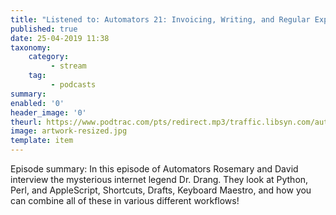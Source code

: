 ```yaml
---
title: "Listened to: Automators 21: Invoicing, Writing, and Regular Expressions with Dr. Drang"
published: true
date: 25-04-2019 11:38
taxonomy:
    category:
         - stream
    tag:
         - podcasts
summary:
enabled: '0'
header_image: '0'
theurl: https://www.podtrac.com/pts/redirect.mp3/traffic.libsyn.com/automatorsrelay/21_-_Dr_Drang.mp3
image: artwork-resized.jpg
template: item
---
```

 
Episode summary: In this episode of Automators Rosemary and David interview the mysterious internet legend Dr. Drang. They look at Python, Perl, and AppleScript, Shortcuts, Drafts, Keyboard Maestro, and how you can combine all of these in various different workflows!
